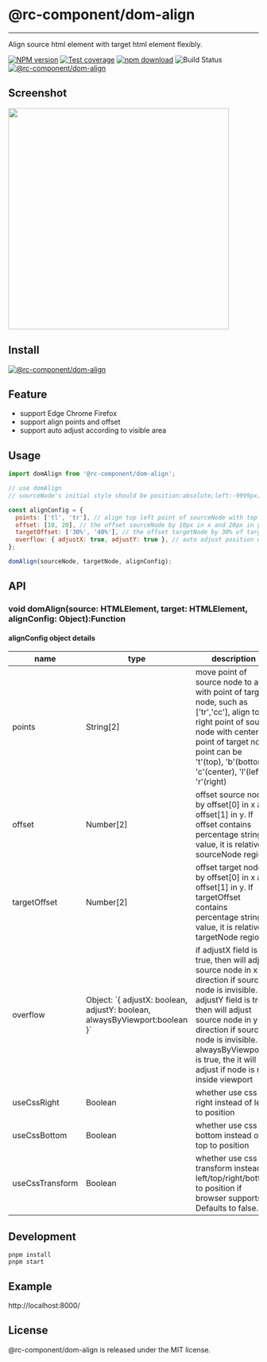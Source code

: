 # @rc-component/dom-align

---

Align source html element with target html element flexibly.

[![NPM version][npm-image]][npm-url] [![Test coverage][coveralls-image]][coveralls-url] [![npm download][download-image]][download-url] ![Build Status](https://github.com/react-component/dom-align/actions/workflows/ci.yml/badge.svg) [![@rc-component/dom-align](https://img.shields.io/endpoint?url=https://cloud.cypress.io/badge/simple/22j6d7/main&style=flat&logo=cypress)](https://cloud.cypress.io/projects/22j6d7/runs)

[npm-image]: http://img.shields.io/npm/v/@rc-component/dom-align.svg?style=flat-square
[npm-url]: http://npmjs.org/package/@rc-component/dom-align
[coveralls-image]: https://img.shields.io/coveralls/react-component/dom-align.svg?style=flat-square
[coveralls-url]: https://coveralls.io/r/react-component/dom-align?branch=main
[node-image]: https://img.shields.io/badge/node.js-%3E=_0.10-green.svg?style=flat-square
[node-url]: http://nodejs.org/download/
[download-image]: https://img.shields.io/npm/dm/@rc-component/dom-align.svg?style=flat-square
[download-url]: https://npmjs.org/package/@rc-component/dom-align

## Screenshot

<img height=444 src="http://gtms02.alicdn.com/tps/i2/TB1XIp2HXXXXXajaXXXgJfr8XXX-548-888.png">

## Install

[![@rc-component/dom-align](https://nodei.co/npm/@rc-component/dom-align.png)](https://npmjs.org/package/@rc-component/dom-align)

## Feature

- support Edge Chrome Firefox
- support align points and offset
- support auto adjust according to visible area

## Usage

```js
import domAlign from '@rc-component/dom-align';

// use domAlign
// sourceNode's initial style should be position:absolute;left:-9999px;top:-9999px;

const alignConfig = {
  points: ['tl', 'tr'], // align top left point of sourceNode with top right point of targetNode
  offset: [10, 20], // the offset sourceNode by 10px in x and 20px in y,
  targetOffset: ['30%', '40%'], // the offset targetNode by 30% of targetNode width in x and 40% of targetNode height in y,
  overflow: { adjustX: true, adjustY: true }, // auto adjust position when sourceNode is overflowed
};

domAlign(sourceNode, targetNode, alignConfig);
```

## API

### void domAlign(source: HTMLElement, target: HTMLElement, alignConfig: Object):Function

#### alignConfig object details

<table class="table table-bordered table-striped">
    <thead>
    <tr>
        <th style="width: 100px;">name</th>
        <th style="width: 50px;">type</th>
        <th>description</th>
    </tr>
    </thead>
    <tbody>
      <tr>
          <td>points</td>
          <td>String[2]</td>
          <td>move point of source node to align with point of target node, such as ['tr','cc'],
          align top right point of source node with center point of target node.
          point can be 't'(top), 'b'(bottom), 'c'(center), 'l'(left), 'r'(right)
      </td>
      </tr>
      <tr>
          <td>offset</td>
          <td>Number[2]</td>
          <td>offset source node by offset[0] in x and offset[1] in y. 
          If offset contains percentage string value, it is relative to sourceNode region.</td>
      </tr>
      <tr>
          <td>targetOffset</td>
          <td>Number[2]</td>
          <td>offset target node by offset[0] in x and offset[1] in y. 
          If targetOffset contains percentage string value, it is relative to targetNode region.</td>
      </tr>
      <tr>
          <td>overflow</td>
          <td>Object: `{ adjustX: boolean, adjustY: boolean, alwaysByViewport:boolean }`</td>
          <td>
          if adjustX field is true, then will adjust source node in x direction if source node is invisible.
          if adjustY field is true, then will adjust source node in y direction if source node is invisible.
          if alwaysByViewport is true, the it will adjust if node is not inside viewport
          </td>
      </tr>
      <tr>
          <td>useCssRight</td>
          <td>Boolean</td>
          <td>whether use css right instead of left to position</td>
      </tr>
      <tr>
          <td>useCssBottom</td>
          <td>Boolean</td>
          <td>whether use css bottom instead of top to position</td>
      </tr>
      <tr>
          <td>useCssTransform</td>
          <td>Boolean</td>
          <td>whether use css transform instead of left/top/right/bottom to position if browser supports.
          Defaults to false.</td>
      </tr>
    </tbody>
</table>

## Development

```
pnpm install
pnpm start
```

## Example

http://localhost:8000/

## License

@rc-component/dom-align is released under the MIT license.
